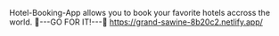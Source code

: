 Hotel-Booking-App allows you to book your favorite hotels accross the world.
🏨---GO FOR IT!---🏨
https://grand-sawine-8b20c2.netlify.app/
